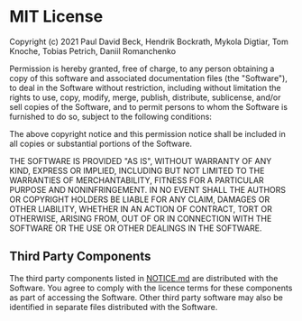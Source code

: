 # MIT License

Copyright (c) 2021 Paul David Beck, Hendrik Bockrath, Mykola Digtiar, Tom Knoche, Tobias Petrich, Daniil Romanchenko

Permission is hereby granted, free of charge, to any person obtaining a copy
of this software and associated documentation files (the "Software"), to deal
in the Software without restriction, including without limitation the rights
to use, copy, modify, merge, publish, distribute, sublicense, and/or sell
copies of the Software, and to permit persons to whom the Software is
furnished to do so, subject to the following conditions:

The above copyright notice and this permission notice shall be included in all
copies or substantial portions of the Software.

THE SOFTWARE IS PROVIDED "AS IS", WITHOUT WARRANTY OF ANY KIND, EXPRESS OR
IMPLIED, INCLUDING BUT NOT LIMITED TO THE WARRANTIES OF MERCHANTABILITY,
FITNESS FOR A PARTICULAR PURPOSE AND NONINFRINGEMENT. IN NO EVENT SHALL THE
AUTHORS OR COPYRIGHT HOLDERS BE LIABLE FOR ANY CLAIM, DAMAGES OR OTHER
LIABILITY, WHETHER IN AN ACTION OF CONTRACT, TORT OR OTHERWISE, ARISING FROM,
OUT OF OR IN CONNECTION WITH THE SOFTWARE OR THE USE OR OTHER DEALINGS IN THE
SOFTWARE.

## Third Party Components

The third party components listed in [NOTICE.md](NOTICE.md) are distributed with the Software. You agree to comply with the licence terms for these components as part of accessing the Software. Other third party software may also be identified in separate files distributed with the Software.
